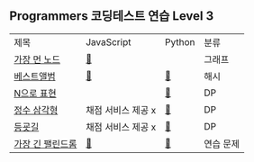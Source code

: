 ## Programmers 코딩테스트 연습 Level 3
<div align="center">
    <table>
        <tr>
            <td>제목</td>
            <td>JavaScript</td>
            <td>Python</td>
            <td>분류</td>
        </tr>
        <tr>
            <td><a href="https://programmers.co.kr/learn/courses/30/lessons/49189">가장 먼 노드</a></td>
            <td><a href="https://github.com/sieukim/algorithm-programmers/blob/master/level3/ex01.js">📎️️</a></td>
            <td></td>
            <td>그래프</td>
        </tr>
        <tr>
            <td><a href="https://programmers.co.kr/learn/courses/30/lessons/42579">베스트앨범</a></td>
            <td><a href="https://github.com/sieukim/algorithm-programmers/blob/master/level3/ex02.js">📎️️</a></td>
            <td><a href="https://github.com/sieukim/algorithm-programmers/blob/master/level3/ex02.py">📎️️</a></td>
            <td>해시</td>
        </tr>
        <tr>
            <td><a href="https://programmers.co.kr/learn/courses/30/lessons/42895">N으로 표현</a></td>
            <td></td>
            <td><a href="https://github.com/sieukim/algorithm-programmers/blob/master/level3/ex04.py">📎️️</a></td>
            <td>DP</td>
        </tr>
        <tr>
            <td><a href="https://programmers.co.kr/learn/courses/30/lessons/43105">정수 삼각형</a></td>
            <td>채점 서비스 제공 x</td>
            <td><a href="https://github.com/sieukim/algorithm-programmers/blob/master/level3/ex03.py">📎️️</a></td>
            <td>DP</td>
        </tr>
        <tr>
            <td><a href="https://programmers.co.kr/learn/courses/30/lessons/42898">등굣길</a></td>
            <td>채점 서비스 제공 x</td>
            <td><a href="https://github.com/sieukim/algorithm-programmers/blob/master/level3/ex05.py">📎️️</a></td>
            <td>DP</td>
        </tr>
        <tr>
            <td><a href="https://programmers.co.kr/learn/courses/30/lessons/12904">가장 긴 팰린드롬</a></td>
            <td><a href="https://github.com/sieukim/algorithm-programmers/blob/master/level3/ex06.js">📎️️</a></td>
            <td><a href="https://github.com/sieukim/algorithm-programmers/blob/master/level3/ex06.py">📎️️</a></td>
            <td>연습 문제</td>
        </tr>
    </table>
</div>